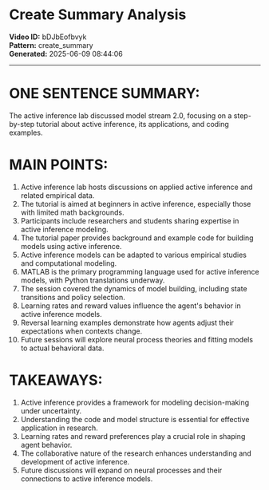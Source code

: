 # Create Summary Analysis

**Video ID:** bDJbEofbvyk  
**Pattern:** create_summary  
**Generated:** 2025-06-09 08:44:06  

---

# ONE SENTENCE SUMMARY:
The active inference lab discussed model stream 2.0, focusing on a step-by-step tutorial about active inference, its applications, and coding examples.

# MAIN POINTS:
1. Active inference lab hosts discussions on applied active inference and related empirical data.
2. The tutorial is aimed at beginners in active inference, especially those with limited math backgrounds.
3. Participants include researchers and students sharing expertise in active inference modeling.
4. The tutorial paper provides background and example code for building models using active inference.
5. Active inference models can be adapted to various empirical studies and computational modeling.
6. MATLAB is the primary programming language used for active inference models, with Python translations underway.
7. The session covered the dynamics of model building, including state transitions and policy selection.
8. Learning rates and reward values influence the agent's behavior in active inference models.
9. Reversal learning examples demonstrate how agents adjust their expectations when contexts change.
10. Future sessions will explore neural process theories and fitting models to actual behavioral data.

# TAKEAWAYS:
1. Active inference provides a framework for modeling decision-making under uncertainty.
2. Understanding the code and model structure is essential for effective application in research.
3. Learning rates and reward preferences play a crucial role in shaping agent behavior.
4. The collaborative nature of the research enhances understanding and development of active inference.
5. Future discussions will expand on neural processes and their connections to active inference models.